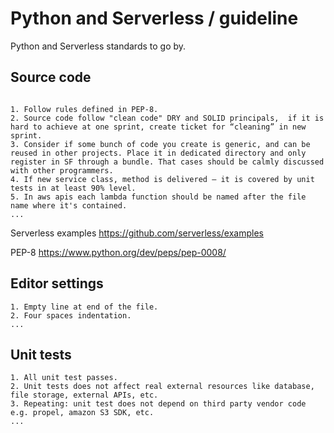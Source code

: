  Python and Serverless / guideline
 ========
 
 Python and Serverless standards to go by.
 
 ## Source code
 
 ```text
 
 1. Follow rules defined in PEP-8.
 2. Source code follow "clean code" DRY and SOLID principals,  if it is hard to achieve at one sprint, create ticket for “cleaning” in new sprint.
 3. Consider if some bunch of code you create is generic, and can be reused in other projects. Place it in dedicated directory and only register in SF through a bundle. That cases should be calmly discussed with other programmers.
 4. If new service class, method is delivered – it is covered by unit tests in at least 90% level.
 5. In aws apis each lambda function should be named after the file name where it's contained.
 ...

```
 Serverless examples https://github.com/serverless/examples 
 
 PEP-8 https://www.python.org/dev/peps/pep-0008/
 
 
## Editor settings

```
1. Empty line at end of the file.
2. Four spaces indentation. 
...
```

## Unit tests

```
1. All unit test passes.
2. Unit tests does not affect real external resources like database, file storage, external APIs, etc.
3. Repeating: unit test does not depend on third party vendor code e.g. propel, amazon S3 SDK, etc.
...
```


 
 



